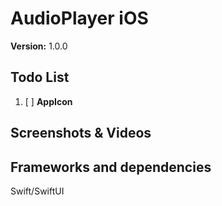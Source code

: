 
# AudioPlayer iOS

**Version:** 1.0.0

## Todo List

1. [ ]  **AppIcon**

## Screenshots & Videos

<!--<p align="center"> -->
<!--    <img src="Assets/splash_screen.png" width="380" height="724">-->
<!--    <img src="Assets/onboarding.png" width="380" height="724">  -->
<!--</p>  -->
<!---->
<!--<p align="center">-->
<!--    <img src="Assets/nav_bar.png" width="380" height="724" />-->
<!--    <img src="Assets/gift_page.png" width="380" height="724" />-->
<!--</p>  -->
<!---->
<!--<p align="center">-->
<!--    <img src="Assets/subscribe_1.png" width="380" height="724" />-->
<!--    <img src="Assets/subscribe_3.png" width="380" height="724" />-->
<!--</p>  -->


## Frameworks and dependencies

Swift/SwiftUI 
